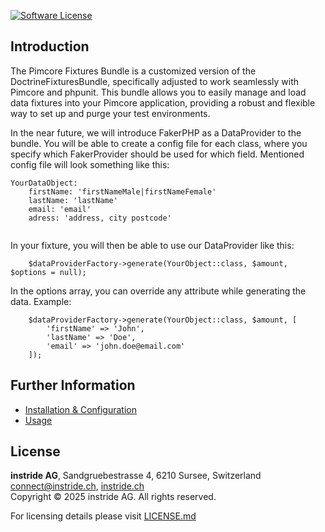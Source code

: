 [//]: # (![Pimcore Fixtures Bundle]&#40;docs/images/github_banner.png "Pimcore Fixtures Bundle"&#41;)

[![Software License](https://img.shields.io/badge/license-GPLv3-brightgreen.svg?style=flat-square)](LICENSE.md)

## Introduction

The Pimcore Fixtures Bundle is a customized version of the DoctrineFixturesBundle, specifically adjusted to work seamlessly with Pimcore and phpunit. This bundle allows you to easily manage and load data fixtures into your Pimcore application, providing a robust and flexible way to set up and purge your test environments.

In the near future, we will introduce FakerPHP as a DataProvider to the bundle.
You will be able to create a config file for each class, where you specify which FakerProvider should be used for which field.
Mentioned config file will look something like this:

```
YourDataObject:
    firstName: 'firstNameMale|firstNameFemale'
    lastName: 'lastName'
    email: 'email'
    adress: 'address, city postcode'
             
```

In your fixture, you will then be able to use our DataProvider like this:
```
    $dataProviderFactory->generate(YourObject::class, $amount, $options = null);
```

In the options array, you can override any attribute while generating the data.
Example:
```
    $dataProviderFactory->generate(YourObject::class, $amount, [
        'firstName' => 'John',
        'lastName' => 'Doe',
        'email' => 'john.doe@email.com'
    ]);
```

## Further Information
* [Installation & Configuration](docs/00-installation-configuration.md)
* [Usage](docs/01-usage.md)

## License
**instride AG**, Sandgruebestrasse 4, 6210 Sursee, Switzerland  
connect@instride.ch, [instride.ch](https://instride.ch)  
Copyright © 2025 instride AG. All rights reserved.

For licensing details please visit [LICENSE.md](LICENSE.md) 
